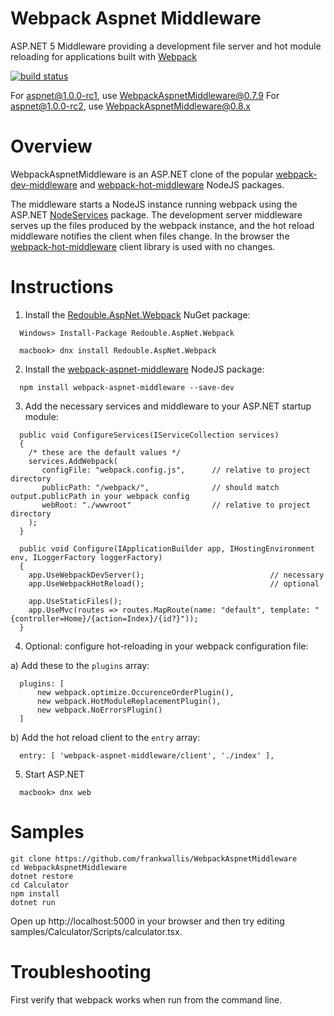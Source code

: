 # Webpack Aspnet Middleware

ASP.NET 5 Middleware providing a development file server and hot module reloading for applications built with [Webpack](https://github.com/webpack/webpack)

[![build status](https://secure.travis-ci.org/frankwallis/WebpackAspnetMiddleware.png?branch=master)](http://travis-ci.org/frankwallis/WebpackAspnetMiddleware)

For aspnet@1.0.0-rc1, use WebpackAspnetMiddleware@0.7.9
For aspnet@1.0.0-rc2, use WebpackAspnetMiddleware@0.8.x

# Overview

WebpackAspnetMiddleware is an ASP.NET clone of the popular [webpack-dev-middleware](https://github.com/webpack/webpack-dev-middleware.git) and [webpack-hot-middleware](https://github.com/glenjamin/webpack-hot-middleware.git) NodeJS packages. 

The middleware starts a NodeJS instance running webpack using the ASP.NET [NodeServices](https://github.com/aspnet/NodeServices.git) package. The development server middleware serves up the files produced by the webpack instance, and the hot reload middleware notifies the client when files change. In the browser the [webpack-hot-middleware](https://github.com/glenjamin/webpack-hot-middleware.git) client library is used with no changes.

# Instructions
1) Install the [Redouble.AspNet.Webpack](https://www.nuget.org/packages/Redouble.Aspnet.Webpack/) NuGet package:
```
  Windows> Install-Package Redouble.AspNet.Webpack
```
```
  macbook> dnx install Redouble.AspNet.Webpack
```

2) Install the [webpack-aspnet-middleware](https://www.npmjs.com/package/webpack-aspnet-middleware) NodeJS package:
```
  npm install webpack-aspnet-middleware --save-dev
```

3) Add the necessary services and middleware to your ASP.NET startup module:
```
  public void ConfigureServices(IServiceCollection services)
  {    
    /* these are the default values */   
    services.AddWebpack(
       configFile: "webpack.config.js",      // relative to project directory
       publicPath: "/webpack/",              // should match output.publicPath in your webpack config
       webRoot: "./wwwroot"                  // relative to project directory
    );       
  }

  public void Configure(IApplicationBuilder app, IHostingEnvironment env, ILoggerFactory loggerFactory)
  {
    app.UseWebpackDevServer();                            // necessary
    app.UseWebpackHotReload();                            // optional

    app.UseStaticFiles();
    app.UseMvc(routes => routes.MapRoute(name: "default", template: "{controller=Home}/{action=Index}/{id?}"));
  }
```

4) Optional: configure hot-reloading in your webpack configuration file:

a) Add these to the ```plugins``` array:
```
  plugins: [
      new webpack.optimize.OccurenceOrderPlugin(),
      new webpack.HotModuleReplacementPlugin(),
      new webpack.NoErrorsPlugin()
  ]
```
b) Add the hot reload client to the ```entry``` array:
```
  entry: [ 'webpack-aspnet-middleware/client', './index' ],
```
5) Start ASP.NET
```
  macbook> dnx web
```

# Samples

```
git clone https://github.com/frankwallis/WebpackAspnetMiddleware
cd WebpackAspnetMiddleware
dotnet restore
cd Calculator
npm install
dotnet run
```
Open up http://localhost:5000 in your browser and then try editing samples/Calculator/Scripts/calculator.tsx.

# Troubleshooting

First verify that webpack works when run from the command line.
